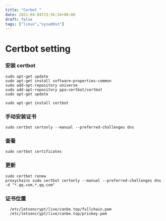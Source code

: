 ```yaml
---
title: "Cerbot "
date: 2021-04-04T23:56:54+08:00
draft: false
tags: ["linux","sysadmin"]
---
```

Certbot setting 
===

### 安装 certbot

```text
sudo apt-get update
sudo apt-get install software-properties-common
sudo add-apt-repository universe
sudo add-apt-repository ppa:certbot/certbot
sudo apt-get update

sudo apt-get install certbot
```

### 手动安装证书

```text
sudo certbot certonly --manual --preferred-challenges dns
```

### 查看
```text
sudo certbot certificates
```
### 更新

```text
sudo certbot renew
proxychains sudo certbot certonly --manual --preferred-challenges dns -d "*.qq.com,*.qq.com"
```

### 证书位置

```text
  /etc/letsencrypt/live/canbe.top/fullchain.pem
  /etc/letsencrypt/live/canbe.top/privkey.pem
```